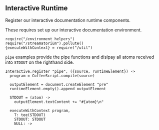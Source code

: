 Interactive Runtime
-------------------

Register our interactive documentation runtime components.

These requires set up our interactive documentation environment.

    require("/environment_helpers")
    require("/streamatorium").pollute()
    {executeWithContext} = require("/util")

`pipe` examples provide the pipe functions and dislpay all atoms received into
`STDOUT` on the righthand side.

    Interactive.register "pipe", ({source, runtimeElement}) ->
      program = CoffeeScript.compile(source)

      outputElement = document.createElement "pre"
      runtimeElement.empty().append outputElement

      STDOUT = (atom) ->
        outputElement.textContent += "#{atom}\n"

      executeWithContext program,
        T: tee(STDOUT)
        STDOUT: STDOUT
        NULL: ->
